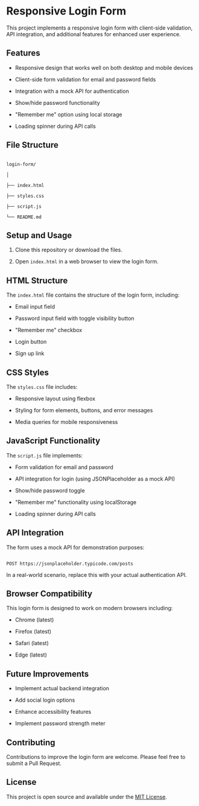 # Responsive Login Form
 
This project implements a responsive login form with client-side validation, API integration, and additional features for enhanced user experience.
 
## Features
 
- Responsive design that works well on both desktop and mobile devices

- Client-side form validation for email and password fields

- Integration with a mock API for authentication

- Show/hide password functionality

- "Remember me" option using local storage

- Loading spinner during API calls
 
## File Structure
 
```

login-form/

│

├── index.html

├── styles.css

├── script.js

└── README.md

```
 
## Setup and Usage
 
1. Clone this repository or download the files.

2. Open `index.html` in a web browser to view the login form.
 
## HTML Structure
 
The `index.html` file contains the structure of the login form, including:
 
- Email input field

- Password input field with toggle visibility button

- "Remember me" checkbox

- Login button

- Sign up link
 
## CSS Styles
 
The `styles.css` file includes:
 
- Responsive layout using flexbox

- Styling for form elements, buttons, and error messages

- Media queries for mobile responsiveness
 
## JavaScript Functionality
 
The `script.js` file implements:
 
- Form validation for email and password

- API integration for login (using JSONPlaceholder as a mock API)

- Show/hide password toggle

- "Remember me" functionality using localStorage

- Loading spinner during API calls
 
## API Integration
 
The form uses a mock API for demonstration purposes:
 
```

POST https://jsonplaceholder.typicode.com/posts

```
 
In a real-world scenario, replace this with your actual authentication API.
 
## Browser Compatibility
 
This login form is designed to work on modern browsers including:
 
- Chrome (latest)

- Firefox (latest)

- Safari (latest)

- Edge (latest)
 
## Future Improvements
 
- Implement actual backend integration

- Add social login options

- Enhance accessibility features

- Implement password strength meter
 
## Contributing
 
Contributions to improve the login form are welcome. Please feel free to submit a Pull Request.
 
## License
 
This project is open source and available under the [MIT License](LICENSE).
 